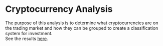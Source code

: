 # Cryptocurrency Analysis

The purpose of this analysis is to determine what cryptocurrencies are on the trading market and how they can be grouped to create a classification system for investment. <br/>
See the results [here](https://github.com/rabascoh/cryptocurrency-analysis/blob/main/crypto_clustering.ipynb). 


